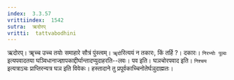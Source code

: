 ```yaml
---
index:  3.3.57
vrittiindex:  1542
sutra:  ऋदोरप्
vritti:  tattvabodhini 
---
```


ऋदोरप्। ॠच्च उच्च तयोः समाहारे सौत्रं पुंस्त्वम्। `ॠदो`रित्ययं न तकारः, किं तर्हि ?। दकारः। `निरभ्योः पूल्वः` इत्यपवादतया घञ्विधानाज्ज्ञापकाद्दीर्घान्तादप्युदाहरति--लवः। पव इति। घञचोरपवाद इति। `निश्चय` इत्यत्राऽचः प्राप्तिरन्यत्र घञ इति विवेकः। हस्तादाने तु प्रपूर्वकाच्चिनोतेर्घञुदाह्मतः। 

